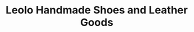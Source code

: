 ---
title: "Leolo Handmade Shoes and Leather Goods"
url: /seattle/leolo-handmade-shoes-and-leather-goods/
shop: leather
---